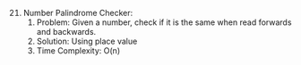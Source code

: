 21. Number Palindrome Checker:
    1. Problem: Given a number, check if it is the same when read forwards and backwards.
    2. Solution: Using place value
    3. Time Complexity: O(n)

